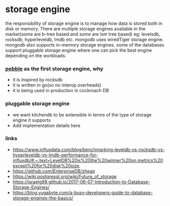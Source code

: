 # storage engine

the responsibility of storage engine is to manage how data is stored both in disk or memory. There are multiple storage engines available in the market(some are b-tree based and some are lsm tree based) eg:  levelsdb, rocksdb, hyperleveldb, lmdb etc. mongodb uses wiredTiger storage engine. mongodb also supports in-memory storage engines. some of the databases support pluggable storage engine where one can pick the best engine depending on the workloads. 

### [pebble](https://github.com/cockroachdb/pebble) as the first storage engine, why
- it is inspired by rocksdb
- it is written in go(so no interop overheads)
- it is being used in production in cockroach DB

### pluggable storage engine
- we want kitchendb to be extensible in terms of the type of storage engine it supports
- Add implementation details here

### links

- https://www.influxdata.com/blog/benchmarking-leveldb-vs-rocksdb-vs-hyperleveldb-vs-lmdb-performance-for-influxdb/#:~:text=LevelDB%20is%20the%20winner%20on,metrics%20except%20for%20disk%20size.
- https://github.com/EnterpriseDB/zheap
- https://wiki.postgresql.org/wiki/Future_of_storage
- https://israelg99.github.io/2017-06-07-Introduction-to-Database-Storage-Engines/
- https://blog.yugabyte.com/a-busy-developers-guide-to-database-storage-engines-the-basics/


